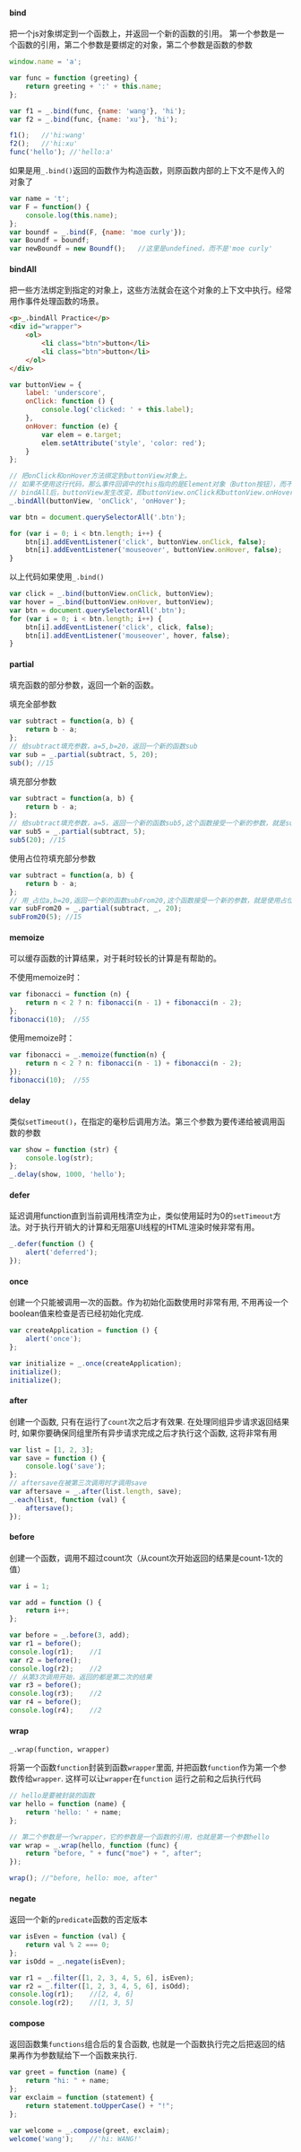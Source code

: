 #### bind

把一个js对象绑定到一个函数上，并返回一个新的函数的引用。
第一个参数是一个函数的引用，第二个参数是要绑定的对象，第二个参数是函数的参数

```javascript
window.name = 'a';

var func = function (greeting) {
    return greeting + ':' + this.name;
};

var f1 = _.bind(func, {name: 'wang'}, 'hi');
var f2 = _.bind(func, {name: 'xu'}, 'hi');

f1();   //'hi:wang'
f2();   //'hi:xu'
func('hello'); //'hello:a'
```

如果是用`_.bind()`返回的函数作为构造函数，则原函数内部的上下文不是传入的对象了

```javascript
var name = 't';
var F = function() {
    console.log(this.name);
};
var boundf = _.bind(F, {name: 'moe curly'});
var Boundf = boundf;
var newBoundf = new Boundf();   //这里是undefined，而不是'moe curly'
```

#### bindAll

把一些方法绑定到指定的对象上，这些方法就会在这个对象的上下文中执行。经常用作事件处理函数的场景。

```html
<p>_.bindAll Practice</p>
<div id="wrapper">
    <ol>
        <li class="btn">button</li>
        <li class="btn">button</li>
    </ol>
</div>
```

```javascript
var buttonView = {
    label: 'underscore',
    onClick: function () {
        console.log('clicked: ' + this.label);
    },
    onHover: function (e) {
        var elem = e.target;
        elem.setAttribute('style', 'color: red');
    }
};

// 把onClick和onHover方法绑定到buttonView对象上。
// 如果不使用这行代码，那么事件回调中的this指向的是Element对象（Button按钮），而不是buttonView对象
// bindAll后，buttonView发生改变，即buttonView.onClick和buttonView.onHover的函数中上下文为buttonView对象，而不是Element元素，参考源码
_.bindAll(buttonView, 'onClick', 'onHover');

var btn = document.querySelectorAll('.btn');

for (var i = 0; i < btn.length; i++) {
    btn[i].addEventListener('click', buttonView.onClick, false);
    btn[i].addEventListener('mouseover', buttonView.onHover, false);
}
```

以上代码如果使用`_.bind()`

```javascript
var click = _.bind(buttonView.onClick, buttonView);
var hover = _.bind(buttonView.onHover, buttonView);
var btn = document.querySelectorAll('.btn');
for (var i = 0; i < btn.length; i++) {
    btn[i].addEventListener('click', click, false);
    btn[i].addEventListener('mouseover', hover, false);
}
```

#### partial

填充函数的部分参数，返回一个新的函数。

填充全部参数

```javascript
var subtract = function(a, b) { 
    return b - a; 
};
// 给subtract填充参数，a=5,b=20，返回一个新的函数sub
var sub = _.partial(subtract, 5, 20);
sub(); //15
```

填充部分参数

```javascript
var subtract = function(a, b) { 
    return b - a; 
};
// 给subtract填充参数，a=5，返回一个新的函数sub5,这个函数接受一个新的参数，就是subtract的第二个参数b
var sub5 = _.partial(subtract, 5);
sub5(20); //15
```

使用占位符填充部分参数

```javascript
var subtract = function(a, b) { 
    return b - a; 
};
// 用_占位a,b=20,返回一个新的函数subFrom20,这个函数接受一个新的参数，就是使用占位符的a
var subFrom20 = _.partial(subtract, _, 20);
subFrom20(5); //15
```

#### memoize

可以缓存函数的计算结果，对于耗时较长的计算是有帮助的。

不使用memoize时：

```javascript
var fibonacci = function (n) {
    return n < 2 ? n: fibonacci(n - 1) + fibonacci(n - 2);
};
fibonacci(10);  //55
```

使用memoize时：

```javascript
var fibonacci = _.memoize(function(n) {
    return n < 2 ? n: fibonacci(n - 1) + fibonacci(n - 2);
});
fibonacci(10);  //55
```

#### delay

类似`setTimeout()`，在指定的毫秒后调用方法。第三个参数为要传递给被调用函数的参数

```javascript
var show = function (str) {
    console.log(str);
};
_.delay(show, 1000, 'hello');
```

#### defer

延迟调用function直到当前调用栈清空为止，类似使用延时为0的`setTimeout`方法。对于执行开销大的计算和无阻塞UI线程的HTML渲染时候非常有用。

```javascript
_.defer(function () {
    alert('deferred');
});
```

#### once

创建一个只能被调用一次的函数。作为初始化函数使用时非常有用, 不用再设一个boolean值来检查是否已经初始化完成.

```javascript
var createApplication = function () {
    alert('once');
};

var initialize = _.once(createApplication);
initialize();
initialize();
```

#### after

创建一个函数, 只有在运行了`count`次之后才有效果. 在处理同组异步请求返回结果时, 如果你要确保同组里所有异步请求完成之后才执行这个函数, 这将非常有用

```javascript
var list = [1, 2, 3];
var save = function () {
    console.log('save');
};
// aftersave在被第三次调用时才调用save
var aftersave = _.after(list.length, save);
_.each(list, function (val) {
    aftersave();
});
```

#### before

创建一个函数，调用不超过count次（从count次开始返回的结果是count-1次的值）

```javascript
var i = 1;

var add = function () {
    return i++;
};

var before = _.before(3, add);
var r1 = before();
console.log(r1);    //1
var r2 = before();
console.log(r2);    //2
// 从第3次调用开始，返回的都是第二次的结果
var r3 = before();
console.log(r3);    //2
var r4 = before();
console.log(r4);    //2
```

#### wrap

`_.wrap(function, wrapper)`

将第一个函数`function`封装到函数`wrapper`里面, 并把函数`function`作为第一个参数传给`wrapper`. 这样可以让`wrapper`在`function` 运行之前和之后执行代码

```javascript
// hello是要被封装的函数
var hello = function (name) {
    return 'hello: ' + name;
};

// 第二个参数是一个wrapper，它的参数是一个函数的引用，也就是第一个参数hello
var wrap = _.wrap(hello, function (func) {
    return "before, " + func("moe") + ", after";
});

wrap(); //"before, hello: moe, after"
```

#### negate

返回一个新的`predicate`函数的否定版本

```javascript
var isEven = function (val) {
    return val % 2 === 0;
};
var isOdd = _.negate(isEven);

var r1 = _.filter([1, 2, 3, 4, 5, 6], isEven);
var r2 = _.filter([1, 2, 3, 4, 5, 6], isOdd);
console.log(r1);    //[2, 4, 6]
console.log(r2);    //[1, 3, 5]
```

#### compose

返回函数集`functions`组合后的复合函数, 也就是一个函数执行完之后把返回的结果再作为参数赋给下一个函数来执行.

```javascript
var greet = function (name) {
    return "hi: " + name;
};
var exclaim = function (statement) {
    return statement.toUpperCase() + "!";
};

var welcome = _.compose(greet, exclaim);
welcome('wang');    //'hi: WANG!'
```

